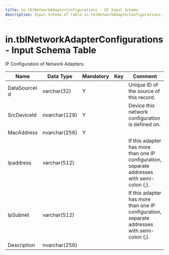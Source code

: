 ```yaml
---
title: in.tblNetworkAdapterConfigurations - UI Input Schema
description: Input Schema of Table in.tblNetworkAdapterConfigurations, shows the data points and types included on this table.
---
```

# in.tblNetworkAdapterConfigurations - Input Schema Table

​​IP Configuration of Network Adapters.

| Name         | Data Type     | Mandatory | Key | Comment                                                                                     |
|--------------|---------------|-----------|-----|---------------------------------------------------------------------------------------------|
| DataSourceI​​d| varchar(32)   | Y         |     | Unique ID of the source of this record.                                                     |
| SrcDeviceId  | nvarchar(128) | Y         |     | Device this network configuration is defined on.                                            |
| MacAddress   | nvarchar(256) | Y         |     |                                                                                             |
| Ipaddress    | varchar(512)  |           |     | If this adapter has more than one IP configuration, separate addresses with semi-colon (;). |
| IpSubnet     | varchar(512)  |           |     | If this adapter has more than one IP configuration, separate addresses with semi-colon (;). |
| Description  | nvarchar(256) |           |     |                                                                                             |